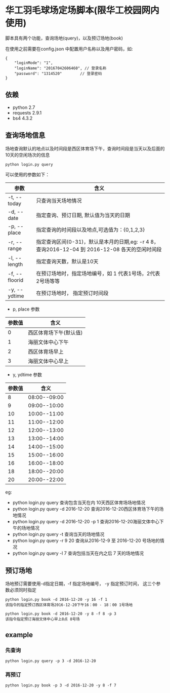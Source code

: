 # 华工羽毛球场定场脚本(限华工校园网内使用)
脚本具有两个功能，查询场地(query)，以及预订场地(book)

在使用之前需要在config.json 中配置用户名称以及用户密码，如:

    {
        "loginMode": "1",
        "loginName": "20167042606460", // 登录名称
        "password": "1314520"        // 登录密码
    }


## 依赖
* python 2.7
* requests 2.9.1
* bs4 4.3.2

## 查询场地信息
场地查询默认的地点以及时间段是西区体育场下午，查询时间段是当天以及后面的10天的空闲场次的信息

    python login.py query

可以使用的参数如下：

|参数|含义|
|---|---|
|-t, --today| 只查询当天场地情况|
|-d, --date| 指定查询、预订日期, 默认值为当天的日期|
|-p, --place| 指定查询的时间段以及地点,可选值为：{0,1,2,3}|
|-r, --range | 指定查询区间(0-31)，默认是本月的日期,eg: -r 4 8， 查询2016-12-04 到 2016-12-08 各天的空闲时间段|
|-l, --length| 指定查询天数，默认是10天|
|-f, --floorid| 在预订场地时，指定场地编号，如 1 代表1号场，2代表2号场等等|
|-y, --ydtime| 在预订场地时， 指定预订时间段|


* p, place 参数

|参数值|含义|
|---|---|
|0|西区体育场下午(默认值)|
|1|海丽文体中心下午|
|2|西区体育场早上|
|3|海丽文体中心早上|

* y, ydtime 参数

|参数值| 含义|
|---|---|
|8|08:00--09:00|
|9|09:00--10:00|
|10|10:00--11:00|
|11|11:00--12:00|
|12|12:00--13:00|
|13|13:00--14:00|
|14|14:00--15:00|
|15|15:00--16:00|
|16|16:00--18:00|
|18|18:00--20:00|
|20|20:00--22:00|

eg:
* python login.py query 
	查询包含当天在内 10天西区体育场场地情况
* python login.py query -d 2016-12-20
	查询2016-12-20西区体育场下午的场地情况
* python login.py query -d 2016-12-20 -p 1
	查询2016-12-20海丽文体中心下午的场地情况
* python login.py query -t
	查询当天的场地情况
* python login.py query -r 9 20
	查询从2016-12-9 至 2016-12-20 号场地的情况
* python login.py query -l 7 
	查询包括当天在内之后 7 天的场地情况

## 预订场地
场地预订需要使用-d指定日期，-f 指定场地编号， -y 指定预订时间， 这三个参数必须同时指定

	python login.py book -d 2016-12-20 -y 16 -f 1
	该指令的指定预订西区体育场2016-12-20下午16：00 - 18：00 1号场地

	python login.py book -d 2016-12-20 -y 8 -f 8 -p 3
	该指令指定预订海丽文体中心早上8点 8号场

## example
### 先查询
	
	python login.py query -p 3 -d 2016-12-20

### 再预订

	python login.py book -p 3 -d 2016-12-20 -y 8 -f 7



